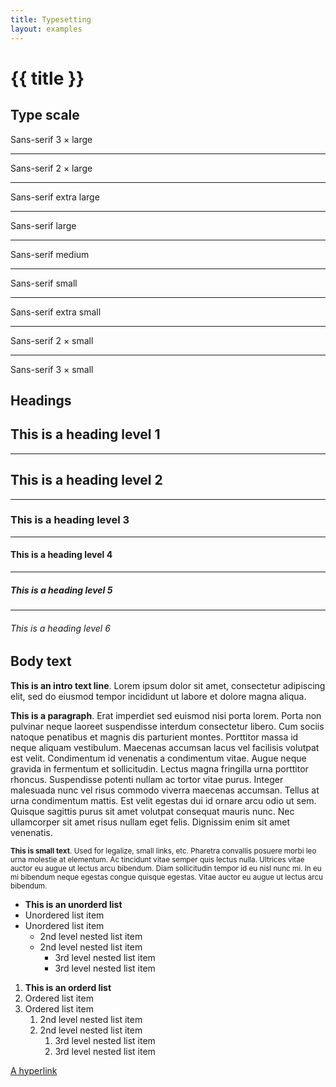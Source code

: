 ```yaml
---
title: Typesetting
layout: examples
---
```


<h1 class="usa-sr-only">{{ title }}</h1>

<section class="margin-0 margin-bottom-6">
  <h2 class="position-sticky pin-top font-sans-md margin-0 padding-bottom-1 bg-white border-x-0 border-top-0 border-bottom-1px border-base-lighter">Type scale</h2>
  <div class="margin-0"></div>

  <div class="font-sans-3xl">Sans-serif 3 × large</div>
  <hr class="margin-0 border-x-0 border-top-0 border-bottom-1px border-base-lighter">
  <div class="font-sans-2xl">Sans-serif 2 × large</div>
  <hr class="margin-0 border-x-0 border-top-0 border-bottom-1px border-base-lighter">
  <div class="font-sans-xl">Sans-serif extra large</div>
  <hr class="margin-0 border-x-0 border-top-0 border-bottom-1px border-base-lighter">
  <div class="font-sans-lg">Sans-serif large</div>
  <hr class="margin-0 border-x-0 border-top-0 border-bottom-1px border-base-lighter">
  <div class="font-sans-md">Sans-serif medium</div>
  <hr class="margin-0 border-x-0 border-top-0 border-bottom-1px border-base-lighter">
  <div class="font-sans-sm">Sans-serif small</div>
  <hr class="margin-0 border-x-0 border-top-0 border-bottom-1px border-base-lighter">
  <div class="font-sans-xs">Sans-serif extra small</div>
  <hr class="margin-0 border-x-0 border-top-0 border-bottom-1px border-base-lighter">
  <div class="font-sans-2xs">Sans-serif 2 × small</div>
  <hr class="margin-0 border-x-0 border-top-0 border-bottom-1px border-base-lighter">
  <div class="font-sans-3xs">Sans-serif 3 × small</div>
</section>

<section class="margin-0 margin-bottom-6">
  <h2 class="position-sticky pin-top font-sans-md margin-0 padding-bottom-1 bg-white border-x-0 border-top-0 border-bottom-1px border-base-lighter">Headings</h2>
  <div class="margin-0"></div>

  <h1>This is a heading level 1</h1>
  <hr class="margin-0 border-x-0 border-top-0 border-bottom-1px border-base-lighter">
  <h2>This is a heading level 2</h2>
  <hr class="margin-0 border-x-0 border-top-0 border-bottom-1px border-base-lighter">
  <h3>This is a heading level 3</h3>
  <hr class="margin-0 border-x-0 border-top-0 border-bottom-1px border-base-lighter">
  <h4>This is a heading level 4</h4>
  <hr class="margin-0 border-x-0 border-top-0 border-bottom-1px border-base-lighter">
  <h5>This is a heading level 5</h5>
  <hr class="margin-0 border-x-0 border-top-0 border-bottom-1px border-base-lighter">
  <h6>This is a heading level 6</h6>
</section>

<section class="margin-0">
  <h2 class="position-sticky pin-top font-sans-md margin-0 padding-bottom-1 bg-white border-x-0 border-top-0 border-bottom-1px border-base-lighter">Body text</h2>
  <div class="margin-0"></div>

  <p class="usa-intro"><b>This is an intro text line</b>. Lorem ipsum dolor sit amet, consectetur adipiscing elit, sed do eiusmod tempor incididunt ut labore et dolore magna aliqua.</p>

  <p><b>This is a paragraph</b>. Erat imperdiet sed euismod nisi porta lorem. Porta non pulvinar neque laoreet suspendisse interdum consectetur libero. Cum sociis natoque penatibus et magnis dis parturient montes. Porttitor massa id neque aliquam vestibulum. Maecenas accumsan lacus vel facilisis volutpat est velit. Condimentum id venenatis a condimentum vitae. Augue neque gravida in fermentum et sollicitudin. Lectus magna fringilla urna porttitor rhoncus. Suspendisse potenti nullam ac tortor vitae purus. Integer malesuada nunc vel risus commodo viverra maecenas accumsan. Tellus at urna condimentum mattis. Est velit egestas dui id ornare arcu odio ut sem. Quisque sagittis purus sit amet volutpat consequat mauris nunc. Nec ullamcorper sit amet risus nullam eget felis. Dignissim enim sit amet venenatis.</p>

  <p><small><b>This is small text</b>. Used for legalize, small links, etc. Pharetra convallis posuere morbi leo urna molestie at elementum. Ac tincidunt vitae semper quis lectus nulla. Ultrices vitae auctor eu augue ut lectus arcu bibendum. Diam sollicitudin tempor id eu nisl nunc mi. In eu mi bibendum neque egestas congue quisque egestas. Vitae auctor eu augue ut lectus arcu bibendum.</small></p>

  <ul>
    <li><b>This is an unorderd list</b></li>
    <li>Unordered list item</li>
    <li>Unordered list item
      <ul>
        <li>2nd level nested list item</li>
        <li>2nd level nested list item
          <ul>
            <li>3rd level nested list item</li>
            <li>3rd level nested list item</li>
          </ul>
        </li>
      </ul>
    </li>
  </ul>

  <ol>
    <li><b>This is an orderd list</b></li>
    <li>Ordered list item</li>
    <li>Ordered list item
      <ol>
        <li>2nd level nested list item</li>
        <li>2nd level nested list item
          <ol>
            <li>3rd level nested list item</li>
            <li>3rd level nested list item</li>
          </ol>
        </li>
      </ol>
    </li>
  </ol>

  <a href="#">A hyperlink</a>
</section>

<!-- <section class="margin-0">
  <h2 class="position-sticky pin-top font-sans-md margin-0 padding-bottom-1 bg-white border-x-0 border-top-0 border-bottom-1px border-base-lighter">Type scale</h2>
  <div class="margin-0"></div>

  <label class="usa-label cfa-label">A form group label</label>
  <legend class="usa-legend cfa-legend">A fieldset legend</legend>
  <div class="usa-hint cfa-hint">A form group or fieldset hint.</div>
</section> -->
